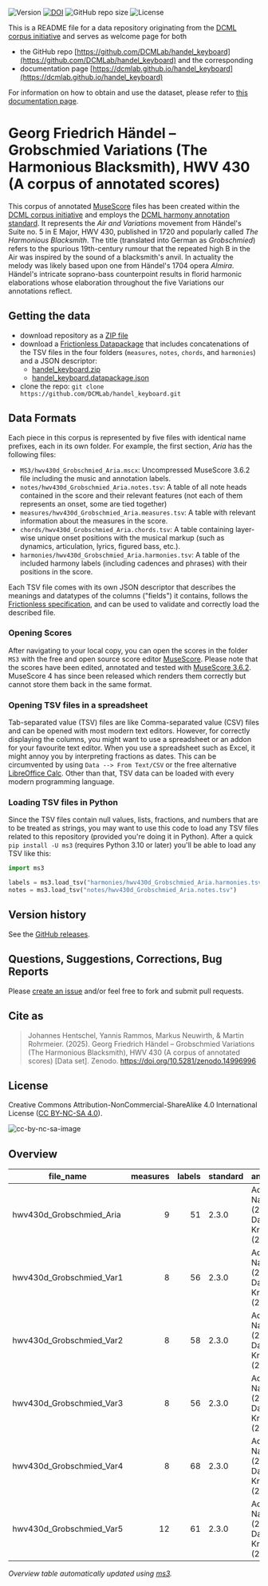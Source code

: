 ![Version](https://img.shields.io/github/v/release/DCMLab/handel_keyboard?display_name=tag)
[![DOI](https://zenodo.org/badge/473145734.svg)](https://doi.org/10.5281/zenodo.14996996)
![GitHub repo size](https://img.shields.io/github/repo-size/DCMLab/handel_keyboard)
![License](https://img.shields.io/badge/license-CC%20BY--NC--SA%204.0-9cf)


This is a README file for a data repository originating from the [DCML corpus initiative](https://github.com/DCMLab/dcml_corpora)
and serves as welcome page for both 

* the GitHub repo [https://github.com/DCMLab/handel_keyboard](https://github.com/DCMLab/handel_keyboard) and the corresponding
* documentation page [https://dcmlab.github.io/handel_keyboard](https://dcmlab.github.io/handel_keyboard)

For information on how to obtain and use the dataset, please refer to [this documentation page](https://dcmlab.github.io/handel_keyboard/introduction).

# Georg Friedrich Händel – Grobschmied Variations (The Harmonious Blacksmith), HWV 430 (A corpus of annotated scores)


This corpus of annotated [MuseScore](https://musescore.org) files has been created within
the [DCML corpus initiative](https://github.com/DCMLab/dcml_corpora) and employs
the [DCML harmony annotation standard](https://github.com/DCMLab/standards). It represents the 
_Air and Variations_ movement from Händel's Suite no. 5 in E Major, HWV 430, published in 1720 and
popularly called _The Harmonious Blacksmith_. The title (translated into German as _Grobschmied_) 
refers to the spurious 19th-century rumour that the repeated high B in the Air was inspired by the 
sound of a blacksmith's anvil. In actuality the melody was likely based upon one from Händel's 1704
opera _Almira_. Händel's intricate soprano-bass counterpoint results in florid harmonic elaborations
whose elaboration throughout the five Variations our annotations reflect.

## Getting the data

* download repository as a [ZIP file](https://github.com/DCMLab/handel_keyboard/archive/main.zip)
* download a [Frictionless Datapackage](https://specs.frictionlessdata.io/data-package/) that includes concatenations
  of the TSV files in the four folders (`measures`, `notes`, `chords`, and `harmonies`) and a JSON descriptor:
  * [handel_keyboard.zip](https://github.com/DCMLab/handel_keyboard/releases/latest/download/handel_keyboard.zip)
  * [handel_keyboard.datapackage.json](https://github.com/DCMLab/handel_keyboard/releases/latest/download/handel_keyboard.datapackage.json)
* clone the repo: `git clone https://github.com/DCMLab/handel_keyboard.git` 


## Data Formats

Each piece in this corpus is represented by five files with identical name prefixes, each in its own folder. 
For example, the first section, *Aria* has the following files:

* `MS3/hwv430d_Grobschmied_Aria.mscx`: Uncompressed MuseScore 3.6.2 file including the music and annotation labels.
* `notes/hwv430d_Grobschmied_Aria.notes.tsv`: A table of all note heads contained in the score and their relevant features (not each of them represents an onset, some are tied together)
* `measures/hwv430d_Grobschmied_Aria.measures.tsv`: A table with relevant information about the measures in the score.
* `chords/hwv430d_Grobschmied_Aria.chords.tsv`: A table containing layer-wise unique onset positions with the musical markup (such as dynamics, articulation, lyrics, figured bass, etc.).
* `harmonies/hwv430d_Grobschmied_Aria.harmonies.tsv`: A table of the included harmony labels (including cadences and phrases) with their positions in the score.

Each TSV file comes with its own JSON descriptor that describes the meanings and datatypes of the columns ("fields") it contains,
follows the [Frictionless specification](https://specs.frictionlessdata.io/tabular-data-resource/),
and can be used to validate and correctly load the described file. 

### Opening Scores

After navigating to your local copy, you can open the scores in the folder `MS3` with the free and open source score
editor [MuseScore](https://musescore.org). Please note that the scores have been edited, annotated and tested with
[MuseScore 3.6.2](https://github.com/musescore/MuseScore/releases/tag/v3.6.2). 
MuseScore 4 has since been released which renders them correctly but cannot store them back in the same format.

### Opening TSV files in a spreadsheet

Tab-separated value (TSV) files are like Comma-separated value (CSV) files and can be opened with most modern text
editors. However, for correctly displaying the columns, you might want to use a spreadsheet or an addon for your
favourite text editor. When you use a spreadsheet such as Excel, it might annoy you by interpreting fractions as
dates. This can be circumvented by using `Data --> From Text/CSV` or the free alternative
[LibreOffice Calc](https://www.libreoffice.org/download/download/). Other than that, TSV data can be loaded with
every modern programming language.

### Loading TSV files in Python

Since the TSV files contain null values, lists, fractions, and numbers that are to be treated as strings, you may want
to use this code to load any TSV files related to this repository (provided you're doing it in Python). After a quick
`pip install -U ms3` (requires Python 3.10 or later) you'll be able to load any TSV like this:

```python
import ms3

labels = ms3.load_tsv("harmonies/hwv430d_Grobschmied_Aria.harmonies.tsv")
notes = ms3.load_tsv("notes/hwv430d_Grobschmied_Aria.notes.tsv")
```


## Version history

See the [GitHub releases](https://github.com/DCMLab/handel_keyboard/releases).

## Questions, Suggestions, Corrections, Bug Reports

Please [create an issue](https://github.com/DCMLab/handel_keyboard/issues) and/or feel free to fork and submit pull requests.

## Cite as

> Johannes Hentschel, Yannis Rammos, Markus Neuwirth, & Martin Rohrmeier. (2025). Georg Friedrich Händel – Grobschmied Variations (The Harmonious Blacksmith), HWV 430 (A corpus of annotated scores) [Data set]. Zenodo. https://doi.org/10.5281/zenodo.14996996

## License

Creative Commons Attribution-NonCommercial-ShareAlike 4.0 International License ([CC BY-NC-SA 4.0](https://creativecommons.org/licenses/by-nc-sa/4.0/)).

![cc-by-nc-sa-image](https://licensebuttons.net/l/by-nc-sa/4.0/88x31.png)


## Overview
|       file_name        |measures|labels|standard|                annotators                 |reviewers|
|------------------------|-------:|-----:|--------|-------------------------------------------|---------|
|hwv430d_Grobschmied_Aria|       9|    51|2.3.0   |Adrian Nagel (2.1.0), Davor Krkljus (2.3.0)|DK       |
|hwv430d_Grobschmied_Var1|       8|    56|2.3.0   |Adrian Nagel (2.1.0), Davor Krkljus (2.3.0)|DK       |
|hwv430d_Grobschmied_Var2|       8|    58|2.3.0   |Adrian Nagel (2.1.0), Davor Krkljus (2.3.0)|DK       |
|hwv430d_Grobschmied_Var3|       8|    56|2.3.0   |Adrian Nagel (2.1.0), Davor Krkljus (2.3.0)|DK       |
|hwv430d_Grobschmied_Var4|       8|    68|2.3.0   |Adrian Nagel (2.1.0), Davor Krkljus (2.3.0)|DK       |
|hwv430d_Grobschmied_Var5|      12|    61|2.3.0   |Adrian Nagel (2.1.0), Davor Krkljus (2.3.0)|DK       |


*Overview table automatically updated using [ms3](https://ms3.readthedocs.io/).*
